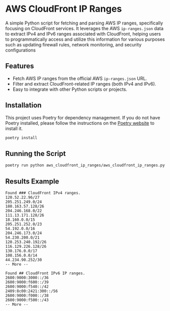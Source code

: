 # AWS CloudFront IP Ranges

A simple Python script for fetching and parsing AWS IP ranges, specifically focusing on CloudFront services. It leverages the AWS `ip-ranges.json` data to extract IPv4 and IPv6 ranges associated with CloudFront, helping users to programmatically access and utilize this information for various purposes such as updating firewall rules, network monitoring, and security configurations

## Features

- Fetch AWS IP ranges from the official AWS `ip-ranges.json` URL.
- Filter and extract CloudFront-related IP ranges (both IPv4 and IPv6).
- Easy to integrate with other Python scripts or projects.

## Installation

This project uses Poetry for dependency management. If you do not have Poetry installed, please follow the instructions on the [Poetry website](https://python-poetry.org/docs/#installation) to install it.

```bash
poetry install
```

## Running the Script

```bash
poetry run python aws_cloudfront_ip_ranges/aws_cloudfront_ip_ranges.py
```

## Results Example

```
Found ### CloudFront IPv4 ranges.
120.52.22.96/27
205.251.249.0/24
180.163.57.128/26
204.246.168.0/22
111.13.171.128/26
18.160.0.0/15
205.251.252.0/23
54.192.0.0/16
204.246.173.0/24
54.230.200.0/21
120.253.240.192/26
116.129.226.128/26
130.176.0.0/17
108.156.0.0/14
44.234.90.252/30
-- More --

Found ## CloudFront IPv6 IP ranges.
2600:9000:3000::/36
2600:9000:f600::/39
2600:9000:f540::/42
2409:8c00:2421:300::/56
2600:9000:f000::/38
2600:9000:f500::/43
-- More --
```
